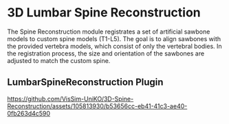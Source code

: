# 3D Lumbar Spine Reconstruction
The Spine Reconstruction module registrates a set of artificial sawbone models to custom spine models (T1-L5).
The goal is to align sawbones with the provided vertebra models, which consist of only the vertebral bodies.
In the registration process, the size and orientation of the sawbones are adjusted to match the custom spine.

## LumbarSpineReconstruction Plugin
https://github.com/VisSim-UniKO/3D-Spine-Reconstruction/assets/105813930/b53656cc-eb41-41c3-ae40-0fb263d4c590

